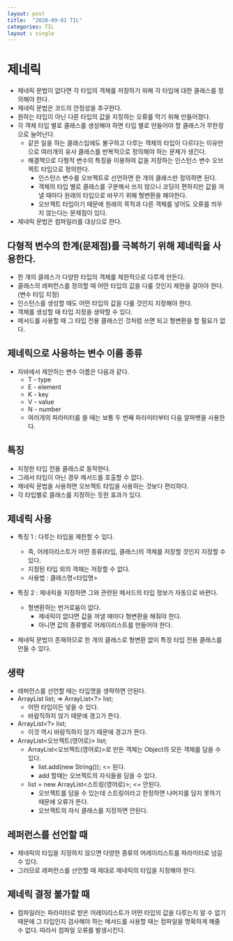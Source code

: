 ```yaml
---
layout: post
title:  "2020-09-01 TIL"
categories: TIL
layout : single
---
```


# 제네릭
- 제네릭 문법이 없다면 각 타입의 객체를 저장하기 위해 각 타입에 대한 클래스를 정의해야 한다.
- 제네릭 문법은 코드의 안정성을 추구한다.
- 원하는 타입이 아닌 다른 타입의 값을 지정하는 오류를 막기 위해 만들어졌다.
- 각 객체 타입 별로 클래스를 생성해야 하면 타입 별로 만들어야 할 클래스가 무한정으로 늘어난다.
    - 같은 일을 하는 클래스임에도 불구하고 다루는 객체의 타입이 다르다는 이유만으로 여러개의 유사 클래스를 반복적으로 정의해야 하는 문제가 생긴다.
    - 해결책으로 다형적 변수의 특징을 이용하여 값을 저장하는 인스턴스 변수 오브젝트 타입으로 정의한다.
        - 인스턴스 변수를 오브젝트로 선언하면 한 개의 클래스만 정의하면 된다.
        - 객체의 타입 별로 클래스를 구분해서 쓰지 않으니 코딩이 편하지만 값을 꺼낼 때마다 원래의 타입으로 바꾸기 위해 형변환을 해야한다.
        - 오브젝트 타입이기 때문에 원래의 목적과 다른 객체를 넣어도 오류를 띄우지 않는다는 문제점이 있다.
- 제네릭 문법은 컴파일러를 대상으로 한다.

## 다형적 변수의 한계(문제점)를 극복하기 위해 제네릭을 사용한다.
- 한 개의 클래스가 다양한 타입의 객체를 제한적으로 다루게 만든다.
- 클래스의 레퍼런스를 정의할 때 어떤 타입의 값을 다룰 것인지 제한을 걸아야 한다.(변수 타입 지정)
- 인스턴스를 생성할 때도 어떤 타입의 값을 다룰 것인지 지정해야 한다.
- 객체를 생성할 때 타입 지정을 생략할 수 있다.
- 메서드를 사용할 때 그 타입 전용 클래스인 것처럼 쓰면 되고 형변환을 할 필요가 없다.

## 제네릭으로 사용하는 변수 이름 종류
- 자바에서 제안하는 변수 이름은 다음과 같다.
    - T - type
    - E - element
    - K - key
    - V - value
    - N - number
    - 여러개의 파라미터를 쓸 때는 보통 두 번째 파라미터부터 다음 알파벳을 사용한다.

## 특징
- 지정한 타입 전용 클래스로 동작한다.
- 그래서 타입이 아닌 경우 메서드를 호출할 수 없다.
- 제네릭 문법을 사용하면 오브젝트 타입을 사용하는 것보다 편리하다.
- 각 타입별로 클래스를 지정하는 듯한 효과가 있다.

## 제네릭 사용
- 특징 1 : 다루는 타입을 제한할 수 있다.
    - 즉, 어레이리스트가 어떤 종류(타입, 클래스)의 객체를 저장할 것인지 지정할 수 있다.
    - 지정된 타입 외의 객체는 저장할 수 없다.
    - 사용법 : 클래스명<타입명>

- 특징 2 : 제네릭을 지정하면 그와 관련된 메서드의 타입 정보가 자동으로 바뀐다.
    - 형변환하는 번거로움이 없다.
        - 제네릭이 없다면 값을 꺼낼 때마다 형변환을 해줘야 한다.
        - 아니면 값의 종류별로 어레이리스트를 만들어야 한다.

- 제네릭 문법이 존재하므로 한 개의 클래스로 형변환 없이 특정 타입 전용 클래스를 만들 수 있다.

## 생략
- 레퍼런스를 선언할 때는 타입명을 생략하면 안된다.
- ArrayList list; => ArrayList<?> list;
    - 어떤 타입이든 넣을 수 있다.
    - 바람직하지 않기 때문에 경고가 뜬다.
- ArrayList<?> list;
    - 이것 역시 바람직하지 않기 때문에 경고가 뜬다.
- ArrayList<오브젝트(영어로)> list;
    - ArrayList<오브젝트(영어로)>로 만든 객체는 Object의 모든 객체를 담을 수 있다.
        - list.add(new String()); <= 된다.
        - add 할때는 오브젝트의 자식들을 담을 수 있다.
    - list = new ArrayList<스트링(영어로)>; <= 안된다.
        - 오브젝트를 담을 수 있는데 스트링이라고 한정하면 나머지를 담지 못하기 때문에 오류가 뜬다.
        - 오브젝트의 자식 클래스를 지정하면 안된다.

## 레퍼런스를 선언할 때
- 제네릭의 타입을 지정하지 않으면 다양한 종류의 어레이리스트를 파라미터로 넘길 수 있다.
- 그러므로 레퍼런스를 선언할 때 제대로 제네릭의 타입을 지정해야 한다.

## 제네릭 결정 불가할 때
- 컴파일러는 파라미터로 받은 어레이리스트가 어떤 타입의 값을 다루는지 알 수 없기 때문에 그 타입인지 검사해야 하는 메서드를 사용할 때는 컴파일을 명확하게 해줄 수 없다. 따라서 컴파일 오류를 발생시킨다.
